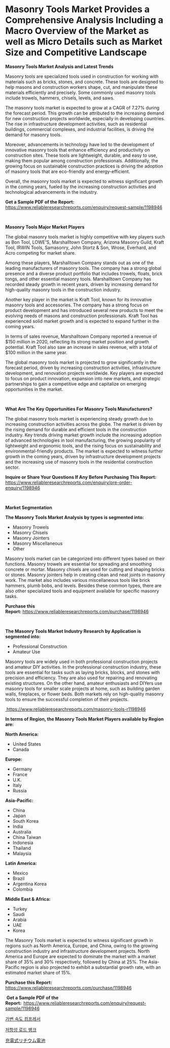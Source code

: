 <p><h1>Masonry Tools Market Provides a Comprehensive Analysis Including a Macro Overview of the Market as well as Micro Details such as Market Size and Competitive Landscape</h1></p><p><strong>Masonry Tools Market Analysis and Latest Trends</strong></p>
<p><p>Masonry tools are specialized tools used in construction for working with materials such as bricks, stones, and concrete. These tools are designed to help masons and construction workers shape, cut, and manipulate these materials efficiently and precisely. Some commonly used masonry tools include trowels, hammers, chisels, levels, and saws.</p><p>The masonry tools market is expected to grow at a CAGR of 7.27% during the forecast period. This growth can be attributed to the increasing demand for new construction projects worldwide, especially in developing countries. The rise in infrastructure development activities, such as residential buildings, commercial complexes, and industrial facilities, is driving the demand for masonry tools.</p><p>Moreover, advancements in technology have led to the development of innovative masonry tools that enhance efficiency and productivity on construction sites. These tools are lightweight, durable, and easy to use, making them popular among construction professionals. Additionally, the growing focus on sustainable construction practices is driving the adoption of masonry tools that are eco-friendly and energy-efficient.</p><p>Overall, the masonry tools market is expected to witness significant growth in the coming years, fueled by the increasing construction activities and technological advancements in the industry.</p></p>
<p><strong>Get a Sample PDF of the Report:&nbsp;</strong> <a href="https://www.reliableresearchreports.com/enquiry/request-sample/1198946">https://www.reliableresearchreports.com/enquiry/request-sample/1198946</a></p>
<p>&nbsp;</p>
<p><strong>Masonry Tools Major Market Players</strong></p>
<p><p>The global masonry tools market is highly competitive with key players such as Bon Tool, LOWE'S, Marshalltown Company, Arizona Masonry Guild, Kraft Tool, IRWIN Tools, Samasonry, John Stortz & Son, Wrose, Everhard, and Acro competing for market share. </p><p>Among these players, Marshalltown Company stands out as one of the leading manufacturers of masonry tools. The company has a strong global presence and a diverse product portfolio that includes trowels, floats, brick tongs, and other essential masonry tools. Marshalltown Company has recorded steady growth in recent years, driven by increasing demand for high-quality masonry tools in the construction industry.</p><p>Another key player in the market is Kraft Tool, known for its innovative masonry tools and accessories. The company has a strong focus on product development and has introduced several new products to meet the evolving needs of masons and construction professionals. Kraft Tool has experienced solid market growth and is expected to expand further in the coming years.</p><p>In terms of sales revenue, Marshalltown Company reported a revenue of $150 million in 2020, reflecting its strong market position and growth potential. Kraft Tool also saw an increase in sales revenue, with a total of $100 million in the same year.</p><p>The global masonry tools market is projected to grow significantly in the forecast period, driven by increasing construction activities, infrastructure development, and renovation projects worldwide. Key players are expected to focus on product innovation, expansion into new markets, and strategic partnerships to gain a competitive edge and capitalize on emerging opportunities in the market.</p></p>
<p>&nbsp;</p>
<p><strong>What Are The Key Opportunities For Masonry Tools Manufacturers?</strong></p>
<p><p>The global masonry tools market is experiencing steady growth due to increasing construction activities across the globe. The market is driven by the rising demand for durable and efficient tools in the construction industry. Key trends driving market growth include the increasing adoption of advanced technologies in tool manufacturing, the growing popularity of lightweight and ergonomic tools, and the rising focus on sustainability and environmental-friendly products. The market is expected to witness further growth in the coming years, driven by infrastructure development projects and the increasing use of masonry tools in the residential construction sector.</p></p>
<p><strong>Inquire or Share Your Questions If Any Before Purchasing This Report:</strong> <a href="https://www.reliableresearchreports.com/enquiry/pre-order-enquiry/1198946">https://www.reliableresearchreports.com/enquiry/pre-order-enquiry/1198946</a></p>
<p>&nbsp;</p>
<p><strong>Market Segmentation</strong></p>
<p><strong>The Masonry Tools Market Analysis by types is segmented into:</strong></p>
<p><ul><li>Masonry Trowels</li><li>Masonry Chisels</li><li>Masonry Jointers</li><li>Masonry Miscellaneous</li><li>Other</li></ul></p>
<p><p>Masonry tools market can be categorized into different types based on their functions. Masonry trowels are essential for spreading and smoothing concrete or mortar. Masonry chisels are used for cutting and shaping bricks or stones. Masonry jointers help in creating clean and neat joints in masonry work. The market also includes various miscellaneous tools like brick hammers, plumb bobs, and levels. Besides these common types, there are also other specialized tools and equipment available for specific masonry tasks.</p></p>
<p><strong>Purchase this Report:&nbsp;</strong><a href="https://www.reliableresearchreports.com/purchase/1198946">https://www.reliableresearchreports.com/purchase/1198946</a></p>
<p>&nbsp;</p>
<p><strong>The Masonry Tools Market Industry Research by Application is segmented into:</strong></p>
<p><ul><li>Professional Construction</li><li>Amateur Use</li></ul></p>
<p><p>Masonry tools are widely used in both professional construction projects and amateur DIY activities. In the professional construction industry, these tools are essential for tasks such as laying bricks, blocks, and stones with precision and efficiency. They are also used for repairing and renovating existing structures. On the other hand, amateur enthusiasts and DIYers use masonry tools for smaller scale projects at home, such as building garden walls, fireplaces, or flower beds. Both markets rely on high-quality masonry tools to ensure the successful completion of their projects.</p></p>
<p><a href="https://www.reliableresearchreports.com/masonry-tools-r1198946">&nbsp;https://www.reliableresearchreports.com/masonry-tools-r1198946</a></p>
<p><strong>In terms of Region, the Masonry Tools Market Players available by Region are:</strong></p>
<p>
    <p> <strong> North America: </strong>
        <ul>
            <li>United States</li>
            <li>Canada</li>
        </ul>
        </p> 
    <p> <strong> Europe: </strong>
        <ul>
            <li>Germany</li>
            <li>France</li>
            <li>U.K.</li>
            <li>Italy</li>
            <li>Russia</li>
        </ul>
        </p> 
    <p> <strong> Asia-Pacific: </strong>
        <ul>
            <li>China</li>
            <li>Japan</li>
            <li>South Korea</li>
            <li>India</li>
            <li>Australia</li>
            <li>China Taiwan</li>
            <li>Indonesia</li>
            <li>Thailand</li>
            <li>Malaysia</li>
        </ul>
        </p> 
    <p> <strong> Latin America: </strong>
        <ul>
            <li>Mexico</li>
            <li>Brazil</li>
            <li>Argentina Korea</li>
            <li>Colombia</li>
        </ul>
        </p> 
    <p> <strong> Middle East & Africa: </strong>
        <ul>
            <li>Turkey</li>
            <li>Saudi</li>
            <li>Arabia</li>
            <li>UAE</li>
            <li>Korea</li>
        </ul>
    </p>
    </p>
<p><p>The Masonry Tools market is expected to witness significant growth in regions such as North America, Europe, and China, owing to the growing construction industry and infrastructure development projects. North America and Europe are expected to dominate the market with a market share of 35% and 30% respectively, followed by China at 25%. The Asia-Pacific region is also projected to exhibit a substantial growth rate, with an estimated market share of 15%.</p></p>
<p><strong>Purchase this Report: </strong><a href="https://www.reliableresearchreports.com/purchase/1198946">https://www.reliableresearchreports.com/purchase/1198946</a></p>
<p>&nbsp;<strong>Get a Sample PDF of the Report:&nbsp;&nbsp;</strong><a href="https://www.reliableresearchreports.com/enquiry/request-sample/1198946">https://www.reliableresearchreports.com/enquiry/request-sample/1198946</a></p>
<p><strong></strong></p>
<p><p><a href="https://github.com/CliftonFisher9067/Market-Research-Report-List-1/blob/main/435595119427.md">가변 속도 컴프레서</a></p><p><a href="https://github.com/fernandotryO5lson96765/Market-Research-Report-List-1/blob/main/924358919428.md">저항성 로드 뱅크</a></p><p><a href="https://github.com/EmoryYundt1935/Market-Research-Report-List-1/blob/main/294026020920.md">充電式リチウム電池</a></p></p>
